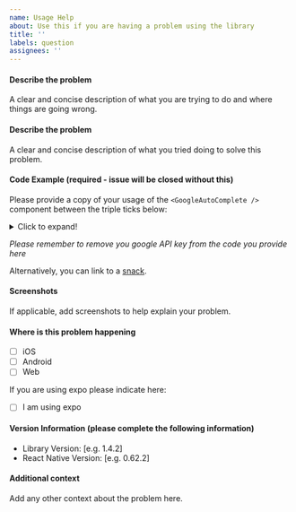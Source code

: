 ```yaml
---
name: Usage Help
about: Use this if you are having a problem using the library
title: ''
labels: question
assignees: ''
---
```


#### Describe the problem

A clear and concise description of what you are trying to do and where things are going wrong.

#### Describe the problem

A clear and concise description of what you tried doing to solve this problem.

#### Code Example (required - issue will be closed without this)

Please provide a copy of your usage of the `<GoogleAutoComplete />` component between the triple ticks below:

<details>
  <summary>Click to expand!</summary>
  
  ```javascript
    
    
  ```
</details>

_Please remember to remove you google API key from the code you provide here_

Alternatively, you can link to a [snack](https://snakc.expo.io).

#### Screenshots

If applicable, add screenshots to help explain your problem.

#### Where is this problem happening

- [ ] iOS
- [ ] Android
- [ ] Web

If you are using expo please indicate here:

- [ ] I am using expo

#### Version Information (please complete the following information)

- Library Version: [e.g. 1.4.2]
- React Native Version: [e.g. 0.62.2]

#### Additional context

Add any other context about the problem here.
